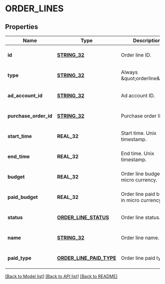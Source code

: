 # ORDER_LINES

## Properties
Name | Type | Description | Notes
------------ | ------------- | ------------- | -------------
**id** | [**STRING_32**](STRING_32.md) | Order line ID. | [optional] [default to null]
**type** | [**STRING_32**](STRING_32.md) | Always \&quot;orderline\&quot;. | [optional] [default to null]
**ad_account_id** | [**STRING_32**](STRING_32.md) | Ad account ID. | [optional] [default to null]
**purchase_order_id** | [**STRING_32**](STRING_32.md) | Purchase order ID. | [optional] [default to null]
**start_time** | **REAL_32** | Start time. Unix timestamp. | [optional] [default to null]
**end_time** | **REAL_32** | End time. Unix timestamp. | [optional] [default to null]
**budget** | **REAL_32** | Order line budget in micro currency. | [optional] [default to null]
**paid_budget** | **REAL_32** | Order line paid budget in micro currency. | [optional] [default to null]
**status** | [**ORDER_LINE_STATUS**](OrderLineStatus.md) | Order line status. | [optional] [default to null]
**name** | [**STRING_32**](STRING_32.md) | Order line name. | [optional] [default to null]
**paid_type** | [**ORDER_LINE_PAID_TYPE**](OrderLinePaidType.md) | Order line paid type. | [optional] [default to null]

[[Back to Model list]](../README.md#documentation-for-models) [[Back to API list]](../README.md#documentation-for-api-endpoints) [[Back to README]](../README.md)


